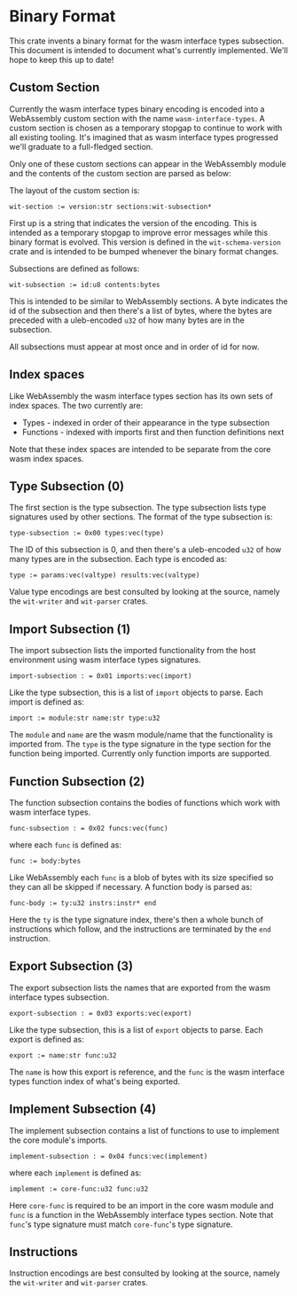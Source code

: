 # Binary Format

This crate invents a binary format for the wasm interface types subsection. This
document is intended to document what's currently implemented. We'll hope to
keep this up to date!

## Custom Section

Currently the wasm interface types binary encoding is encoded into a WebAssembly
custom section with the name `wasm-interface-types`. A custom section is chosen
as a temporary stopgap to continue to work with all existing tooling. It's
imagined that as wasm interface types progressed we'll graduate to a
full-fledged section.

Only one of these custom sections can appear in the WebAssembly module and the
contents of the custom section are parsed as below:


The layout of the custom section is:

```
wit-section := version:str sections:wit-subsection*
```

First up is a string that indicates the version of the encoding. This is
intended as a temporary stopgap to improve error messages while this binary
format is evolved. This version is defined in the `wit-schema-version` crate and
is intended to be bumped whenever the binary format changes.

Subsections are defined as follows:

```
wit-subsection := id:u8 contents:bytes
```

This is intended to be similar to WebAssembly sections. A byte indicates the id
of the subsection and then there's a list of bytes, where the bytes are preceded
with a uleb-encoded `u32` of how many bytes are in the subsection.

All subsections must appear at most once and in order of id for now.

## Index spaces

Like WebAssembly the wasm interface types section has its own sets of index
spaces. The two currently are:

* Types - indexed in order of their appearance in the type subsection
* Functions - indexed with imports first and then function definitions next

Note that these index spaces are intended to be separate from the core wasm
index spaces.

## Type Subsection (0)

The first section is the type subsection. The type subsection lists type
signatures used by other sections. The format of the type subsection is:

```
type-subsection := 0x00 types:vec(type)
```

The ID of this subsection is 0, and then there's a uleb-encoded `u32` of how
many types are in the subsection. Each type is encoded as:

```
type := params:vec(valtype) results:vec(valtype)
```

Value type encodings are best consulted by looking at the source, namely the
`wit-writer` and `wit-parser` crates.

## Import Subsection (1)

The import subsection lists the imported functionality from the host environment
using wasm interface types signatures.

```
import-subsection : = 0x01 imports:vec(import)
```

Like the type subsection, this is a list of `import` objects to parse. Each
import is defined as:

```
import := module:str name:str type:u32
```

The `module` and `name` are the wasm module/name that the functionality is
imported from. The `type` is the type signature in the type section for the
function being imported. Currently only function imports are supported.

## Function Subsection (2)

The function subsection contains the bodies of functions which work with wasm
interface types.

```
func-subsection : = 0x02 funcs:vec(func)
```

where each `func` is defined as:

```
func := body:bytes
```

Like WebAssembly each `func` is a blob of bytes with its size specified so they
can all be skipped if necessary. A function body is parsed as:

```
func-body := ty:u32 instrs:instr* end
```

Here the `ty` is the type signature index, there's then a whole bunch of
instructions which follow, and the instructions are terminated by the `end`
instruction.

## Export Subsection (3)

The export subsection lists the names that are exported from the wasm interface
types subsection.

```
export-subsection : = 0x03 exports:vec(export)
```

Like the type subsection, this is a list of `export` objects to parse. Each
export is defined as:

```
export := name:str func:u32
```

The `name` is how this export is reference, and the `func` is the wasm interface
types function index of what's being exported.

## Implement Subsection (4)

The implement subsection contains a list of functions to use to implement the
core module's imports.

```
implement-subsection : = 0x04 funcs:vec(implement)
```

where each `implement` is defined as:

```
implement := core-func:u32 func:u32
```

Here `core-func` is required to be an import in the core wasm module and `func`
is a function in the WebAssembly interface types section. Note that `func`'s
type signature must match `core-func`'s type signature.

## Instructions

Instruction encodings are best consulted by looking at the source, namely the
`wit-writer` and `wit-parser` crates.
